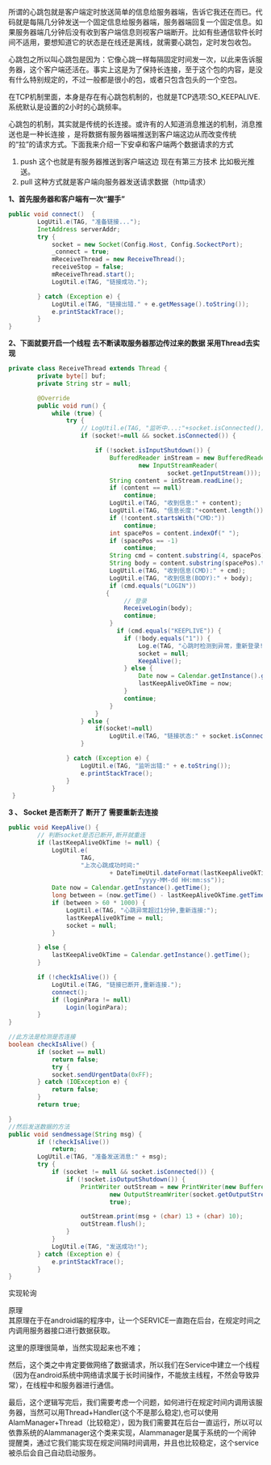 所谓的心跳包就是客户端定时放送简单的信息给服务器端，告诉它我还在而已。代码就是每隔几分钟发送一个固定信息给服务器端，服务器端回复一个固定信息。如果服务器端几分钟后没有收到客户端信息则视客户端断开。比如有些通信软件长时间不适用，要想知道它的状态是在线还是离线，就需要心跳包，定时发包收包。

心跳包之所以叫心跳包是因为：它像心跳一样每隔固定时间发一次，以此来告诉服务器，这个客户端还活在。事实上这是为了保持长连接，至于这个包的内容，是没有什么特别规定的，不过一般都是很小的包，或者只包含包头的一个空包。

在TCP机制里面，本身是存在有心跳包机制的，也就是TCP选项:SO\_KEEPALIVE. 系统默认是设置的2小时的心跳频率。

心跳包的机制，其实就是传统的长连接。或许有的人知道消息推送的机制，消息推送也是一种长连接 ，是将数据有服务器端推送到客户端这边从而改变传统的“拉”的请求方式。下面我来介绍一下安卓和客户端两个数据请求的方式

1. push 这个也就是有服务器推送到客户端这边 现在有第三方技术 比如极光推送。
2. pull 这种方式就是客户端向服务器发送请求数据（http请求）

**1、首先服务器和客户端有一次“握手”**

```java
public void connect()  {  
        LogUtil.e(TAG, "准备链接...");  
        InetAddress serverAddr;  
        try {  
            socket = new Socket(Config.Host, Config.SockectPort);  
            _connect = true;  
            mReceiveThread = new ReceiveThread();  
            receiveStop = false;  
            mReceiveThread.start();  
            LogUtil.e(TAG, "链接成功.");  

        } catch (Exception e) {  
            LogUtil.e(TAG, "链接出错." + e.getMessage().toString());  
            e.printStackTrace();  
        }  
}
```

**2、下面就要开启一个线程 去不断读取服务器那边传过来的数据 采用Thread去实现**

```java
private class ReceiveThread extends Thread {  
        private byte[] buf;  
        private String str = null;  

        @Override  
        public void run() {  
            while (true) {  
                try {  
                    // LogUtil.e(TAG, "监听中...:"+socket.isConnected());  
                    if (socket!=null && socket.isConnected()) {  

                        if (!socket.isInputShutdown()) {  
                            BufferedReader inStream = new BufferedReader(  
                                    new InputStreamReader(  
                                            socket.getInputStream()));  
                            String content = inStream.readLine();                              
                            if (content == null)  
                                continue;  
                            LogUtil.e(TAG, "收到信息:" + content);  
                            LogUtil.e(TAG, "信息长度:"+content.length());  
                            if (!content.startsWith("CMD:"))  
                                continue;  
                            int spacePos = content.indexOf(" ");  
                            if (spacePos == -1)  
                                continue;  
                            String cmd = content.substring(4, spacePos);  
                            String body = content.substring(spacePos).trim();  
                            LogUtil.e(TAG, "收到信息(CMD):" + cmd);  
                            LogUtil.e(TAG, "收到信息(BODY):" + body);  
                            if (cmd.equals("LOGIN"))  
                           {  
                                // 登录  
                                ReceiveLogin(body);  
                                continue;  
                            }  
                              if (cmd.equals("KEEPLIVE")) {  
                                if (!body.equals("1")) {  
                                    Log.e(TAG, "心跳时检测到异常，重新登录!");  
                                    socket = null;  
                                    KeepAlive();  
                                } else {  
                                    Date now = Calendar.getInstance().getTime();  
                                    lastKeepAliveOkTime = now;  
                                }  
                                continue;  
                            }  
                        }  
                    } else {  
                        if(socket!=null)  
                            LogUtil.e(TAG, "链接状态:" + socket.isConnected());  
                    }  

                } catch (Exception e) {  
                    LogUtil.e(TAG, "监听出错:" + e.toString());  
                    e.printStackTrace();  
                }  
            }  
 }
```

**3 、 Socket 是否断开了 断开了 需要重新去连接**

```java
public void KeepAlive() {  
        // 判断socket是否已断开,断开就重连  
        if (lastKeepAliveOkTime != null) {  
            LogUtil.e(  
                    TAG,  
                    "上次心跳成功时间:"  
                            + DateTimeUtil.dateFormat(lastKeepAliveOkTime,  
                                    "yyyy-MM-dd HH:mm:ss"));  
            Date now = Calendar.getInstance().getTime();  
            long between = (now.getTime() - lastKeepAliveOkTime.getTime());// 得到两者的毫秒数  
            if (between > 60 * 1000) {  
                LogUtil.e(TAG, "心跳异常超过1分钟,重新连接:");  
                lastKeepAliveOkTime = null;  
                socket = null;  
            }  

        } else {  
            lastKeepAliveOkTime = Calendar.getInstance().getTime();  
        }  

        if (!checkIsAlive()) {  
            LogUtil.e(TAG, "链接已断开,重新连接.");  
            connect();  
            if (loginPara != null)  
                Login(loginPara);  
        }
}  

//此方法是检测是否连接  
boolean checkIsAlive() {  
        if (socket == null)  
            return false;  
            try {  
            socket.sendUrgentData(0xFF);  
        } catch (IOException e) {  
            return false;  
        }  
        return true;  

}  
//然后发送数据的方法  
public void sendmessage(String msg) {  
        if (!checkIsAlive())  
            return;  
        LogUtil.e(TAG, "准备发送消息:" + msg);  
        try {  
            if (socket != null && socket.isConnected()) {  
                if (!socket.isOutputShutdown()) {  
                    PrintWriter outStream = new PrintWriter(new BufferedWriter(  
                            new OutputStreamWriter(socket.getOutputStream())),  
                            true);  

                    outStream.print(msg + (char) 13 + (char) 10);  
                    outStream.flush();  
                }  
            }  
            LogUtil.e(TAG, "发送成功!");  
        } catch (Exception e) {  
            e.printStackTrace();  
        }  
}
```

实现轮询

原理  
其原理在于在android端的程序中，让一个SERVICE一直跑在后台，在规定时间之内调用服务器接口进行数据获取。

这里的原理很简单，当然实现起来也不难；

然后，这个类之中肯定要做网络了数据请求，所以我们在Service中建立一个线程（因为在android系统中网络请求属于长时间操作，不能放主线程，不然会导致异常），在线程中和服务器进行通信。

最后，这个逻辑写完后，我们需要考虑一个问题，如何进行在规定时间内调用该服务器，当然可以用Thread+Handler\(这个不是那么稳定\),也可以使用AlamManager+Thread（比较稳定），因为我们需要其在后台一直运行，所以可以依靠系统的Alammanager这个类来实现，Alammanager是属于系统的一个闹钟提醒类，通过它我们能实现在规定间隔时间调用，并且也比较稳定，这个service被杀后会自己自动启动服务。

